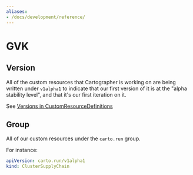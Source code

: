 ```yaml
---
aliases:
- /docs/development/reference/
---
```

# GVK

## Version

All of the custom resources that Cartographer is working on are being written under `v1alpha1` to indicate that our
first version of it is at the "alpha stability level", and that it's our first iteration on it.

See [Versions in CustomResourceDefinitions](https://kubernetes.io/docs/tasks/extend-kubernetes/custom-resources/custom-resource-definition-versioning/)

## Group

All of our custom resources under the `carto.run` group.

For instance:

```yaml
apiVersion: carto.run/v1alpha1
kind: ClusterSupplyChain
```
